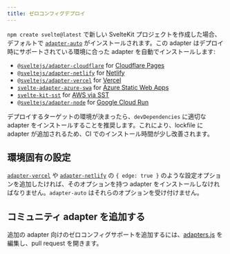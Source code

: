 ```yaml
---
title: ゼロコンフィグデプロイ
---
```


`npm create svelte@latest` で新しい SvelteKit プロジェクトを作成した場合、デフォルトで [`adapter-auto`](https://github.com/sveltejs/kit/tree/main/packages/adapter-auto) がインストールされます。この adapter はデプロイ時にサポートされている環境に合った adapter を自動でインストールします:

- [`@sveltejs/adapter-cloudflare`](adapter-cloudflare) for [Cloudflare Pages](https://developers.cloudflare.com/pages/)
- [`@sveltejs/adapter-netlify`](adapter-netlify) for [Netlify](https://netlify.com/)
- [`@sveltejs/adapter-vercel`](adapter-vercel) for [Vercel](https://vercel.com/)
- [`svelte-adapter-azure-swa`](https://github.com/geoffrich/svelte-adapter-azure-swa) for [Azure Static Web Apps](https://docs.microsoft.com/en-us/azure/static-web-apps/)
- [`svelte-kit-sst`](https://github.com/sst/sst/tree/master/packages/svelte-kit-sst) for [AWS via SST](https://docs.sst.dev/start/svelte)
- [`@sveltejs/adapter-node`](https://kit.svelte.dev/docs/adapter-node) for [Google Cloud Run](https://cloud.google.com/run)

デプロイするターゲットの環境が決まったら、`devDependencies` に適切な adapter をインストールすることを推奨します。これにより、lockfile に adapter が追加されるため、CI でのインストール時間が少し改善されます。

## 環境固有の設定 <!--environment-specific-configuration-->

[`adapter-vercel`](adapter-vercel) や [`adapter-netlify`](adapter-netlify) の `{ edge: true }` のような設定オプションを追加したければ、そのオプションを持つ adapter をインストールしなければなりません。`adapter-auto` はそれらのオプションを受け付けません。

## コミュニティ adapter を追加する <!--adding-community-adapters-->

追加の adapter 向けのゼロコンフィグサポートを追加するには、[adapters.js](https://github.com/sveltejs/kit/blob/main/packages/adapter-auto/adapters.js) を編集し、pull request を開きます。
